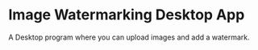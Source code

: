 # Image Watermarking Desktop App
A Desktop program where you can upload images and add a watermark.
